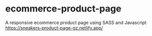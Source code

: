# ecommerce-product-page
A responsive ecommerce product page using SASS and Javascript
https://sneakers-product-page-gz.netlify.app/
